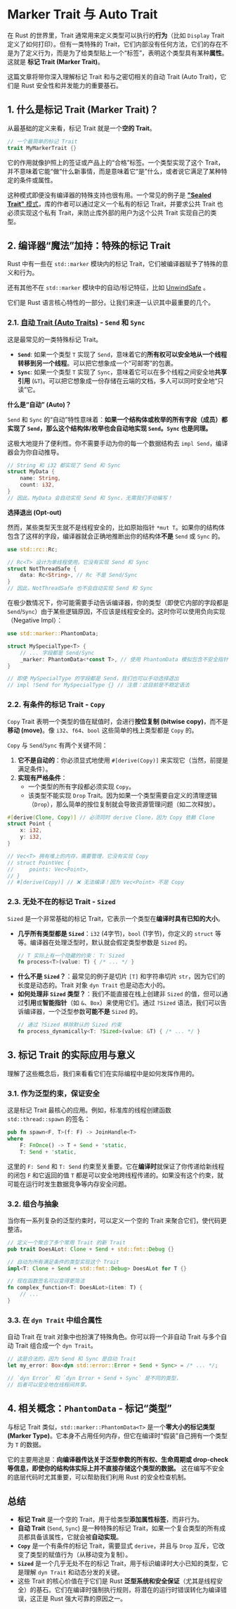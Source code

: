 # Marker Trait 与 Auto Trait

在 Rust 的世界里，Trait 通常用来定义类型可以执行的**行为**（比如 `Display` Trait 定义了如何打印）。但有一类特殊的 Trait，它们内部没有任何方法，它们的存在不是为了定义行为，而是为了给类型贴上一个“标签”，表明这个类型具有某种**属性**。这就是 **标记 Trait (Marker Trait)**。

这篇文章将带你深入理解标记 Trait 和与之密切相关的自动 Trait (Auto Trait)，它们是 Rust 安全性和并发能力的重要基石。

## 1. 什么是标记 Trait (Marker Trait)？

从最基础的定义来看，标记 Trait 就是一个**空的 Trait**。

```rust
// 一个最简单的标记 Trait
trait MyMarkerTrait {}
```

它的作用就像护照上的签证或产品上的“合格”标签。一个类型实现了这个 Trait，并不意味着它能“做”什么新事情，而是意味着它“是”什么，或者说它满足了某种特定的条件或属性。

这种模式即便没有编译器的特殊支持也很有用。一个常见的例子是 [**"Sealed Trait"** 模式](https://rust-lang.github.io/api-guidelines/future-proofing.html)，库的作者可以通过定义一个私有的标记 Trait，并要求公共 Trait 也必须实现这个私有 Trait，来防止库外部的用户为这个公共 Trait 实现自己的类型。

## 2. 编译器“魔法”加持：特殊的标记 Trait

Rust 中有一些在 `std::marker` 模块内的标记 Trait，它们被编译器赋予了特殊的意义和行为。

还有其他不在 `std::marker` 模块中的自动/标记特征，比如 [UnwindSafe](https://doc.rust-lang.org/stable/std/panic/trait.UnwindSafe.html) 。

它们是 Rust 语言核心特性的一部分。让我们来逐一认识其中最重要的几个。


### 2.1. [自动 Trait (Auto Traits)]((https://github.com/rust-lang/rust/issues/13231)) - `Send` 和 `Sync`

这是最常见的一类特殊标记 Trait。

*   **`Send`**: 如果一个类型 `T` 实现了 `Send`，意味着它的**所有权可以安全地从一个线程转移到另一个线程**。可以把它想象成一个“可邮寄”的包裹。
*   **`Sync`**: 如果一个类型 `T` 实现了 `Sync`，意味着它可以在多个线程之间安全地**共享引用** (`&T`)。可以把它想象成一份存储在云端的文档，多人可以同时安全地“只读”它。

**什么是“自动” (Auto)？**

`Send` 和 `Sync` 的“自动”特性意味着：**如果一个结构体或枚举的所有字段（成员）都实现了 `Send`，那么这个结构体/枚举也会自动地实现 `Send`。`Sync` 也是同理。**

这极大地提升了便利性。你不需要手动为你的每一个数据结构去 `impl Send`，编译器会为你自动推导。

```rust
// String 和 i32 都实现了 Send 和 Sync
struct MyData {
    name: String,
    count: i32,
}
// 因此，MyData 会自动实现 Send 和 Sync，无需我们手动编写！
```

**选择退出 (Opt-out)**

然而，某些类型天生就不是线程安全的，比如原始指针 `*mut T`。如果你的结构体包含了这样的字段，编译器就会正确地推断出你的结构体**不是** `Send` 或 `Sync` 的。

```rust
use std::rc::Rc;

// Rc<T> 设计为单线程使用，它没有实现 Send 和 Sync
struct NotThreadSafe {
    data: Rc<String>, // Rc 不是 Send/Sync
}
// 因此，NotThreadSafe 也不会自动实现 Send 和 Sync
```

在极少数情况下，你可能需要手动告诉编译器，你的类型（即使它内部的字段都是 `Send`/`Sync`）由于某些逻辑原因，不应该是线程安全的。这时你可以使用负向实现（Negative Impl）：

```rust
use std::marker::PhantomData;

struct MySpecialType<T> {
    // ... 字段都是 Send/Sync
    _marker: PhantomData<*const T>, // 使用 PhantomData 模拟包含不安全指针
}

// 即使 MySpecialType 的字段都是 Send，我们也可以手动选择退出
// impl !Send for MySpecialType {} // 注意：这目前是不稳定语法
```

### 2.2. 有条件的标记 Trait - `Copy`

`Copy` Trait 表明一个类型的值在赋值时，会进行**按位复制 (bitwise copy)**，而不是**移动 (move)**。像 `i32`、`f64`、`bool` 这些简单的栈上类型都是 `Copy` 的。

`Copy` 与 `Send`/`Sync` 有两个关键不同：

1.  **它不是自动的**：你必须显式地使用 `#[derive(Copy)]` 来实现它（当然，前提是满足条件）。
2.  **实现有严格条件**：
    *   一个类型的所有字段都必须实现 `Copy`。
    *   该类型不能实现 `Drop` Trait。因为如果一个类型需要自定义的清理逻辑（`Drop`），那么简单的按位复制就会导致资源管理问题（如二次释放）。

```rust
#[derive(Clone, Copy)] // 必须同时 derive Clone，因为 Copy 依赖 Clone
struct Point {
    x: i32,
    y: i32,
}

// Vec<T> 拥有堆上的内存，需要管理，它没有实现 Copy
// struct PointVec {
//     points: Vec<Point>,
// }
// #[derive(Copy)] // ❌ 无法编译！因为 Vec<Point> 不是 Copy
```

### 2.3. 无处不在的标记 Trait - `Sized`

`Sized` 是一个非常基础的标记 Trait，它表示一个类型在**编译时具有已知的大小**。

*   **几乎所有类型都是 `Sized`**：`i32` (4字节)，`bool` (1字节)，你定义的 `struct` 等等。编译器在处理泛型时，默认就会假定类型参数是 `Sized` 的。
    ```rust
    // T 实际上有一个隐藏的约束： T: Sized
    fn process<T>(value: T) { /* ... */ }
    ```
*   **什么不是 `Sized`？**：最常见的例子是切片 `[T]` 和字符串切片 `str`，因为它们的长度是动态的。Trait 对象 `dyn Trait` 也是动态大小的。
*   **如何处理非 `Sized` 类型？**：我们不能直接在栈上创建非 `Sized` 的值，但可以通过**引用**或**智能指针**（如 `&`、`Box`）来使用它们。通过 `?Sized` 语法，我们可以告诉编译器，一个泛型参数**可能不是** `Sized` 的。
    ```rust
    // 通过 ?Sized 移除默认的 Sized 约束
    fn process_dynamically<T: ?Sized>(value: &T) { /* ... */ }
    ```

## 3. 标记 Trait 的实际应用与意义

理解了这些概念后，我们来看看它们在实际编程中是如何发挥作用的。

### 3.1. 作为泛型约束，保证安全

这是标记 Trait 最核心的应用。例如，标准库的线程创建函数 `std::thread::spawn` 的签名：

```rust
pub fn spawn<F, T>(f: F) -> JoinHandle<T>
where
    F: FnOnce() -> T + Send + 'static,
    T: Send + 'static,
```

这里的 `F: Send` 和 `T: Send` 约束至关重要。它在**编译时**就保证了你传递给新线程的闭包 `F` 和它返回的值 `T` 都是可以安全地跨线程传递的。如果没有这个约束，就可能在运行时发生数据竞争等内存安全问题。

### 3.2. 组合与抽象

当你有一系列复杂的泛型约束时，可以定义一个空的 Trait 来聚合它们，使代码更整洁。

```rust
// 定义一个聚合了多个常用 Trait 的新 Trait
pub trait DoesALot: Clone + Send + std::fmt::Debug {}

// 自动为所有满足条件的类型实现这个 Trait
impl<T: Clone + Send + std::fmt::Debug> DoesALot for T {}

// 现在函数签名可以变得更简洁
fn complex_function<T: DoesALot>(item: T) {
    // ...
}
```

### 3.3. 在 `dyn Trait` 中组合属性

自动 Trait 在 trait 对象中也扮演了特殊角色。你可以将一个非自动 Trait 与多个自动 Trait 组合成一个 `dyn Trait`。

```rust
// 这是合法的，因为 Send 和 Sync 是自动 Trait
let my_error: Box<dyn std::error::Error + Send + Sync> = /* ... */;

// `dyn Error` 和 `dyn Error + Send + Sync` 是不同的类型，
// 后者可以安全地在线程间共享。
```

## 4. 相关概念：`PhantomData` - 标记“类型”

与标记 Trait 类似，`std::marker::PhantomData<T>` 是一个**零大小的标记类型 (Marker Type)**。它本身不占用任何内存，但它在编译时“假装”自己拥有一个类型为 `T` 的数据。

它的主要用途是：**向编译器传达关于泛型参数的所有权、生命周期或 drop-check 等信息，即使你的结构体实际上并不直接存储这个类型的数据。** 这在编写不安全的底层代码时尤其重要，可以帮助我们利用 Rust 的安全检查机制。

## 总结

-   **标记 Trait** 是一个空的 Trait，用于给类型**添加属性标签**，而非行为。
-   **自动 Trait** (`Send`, `Sync`) 是一种特殊的标记 Trait，如果一个复合类型的所有成员都具备该属性，它就会被**自动实现**。
-   **`Copy`** 是一个有条件的标记 Trait，需要显式 `derive`，并且与 `Drop` 互斥，它改变了类型的赋值行为（从移动变为复制）。
-   **`Sized`** 是一个几乎无处不在的标记 Trait，用于标识编译时大小已知的类型，它是理解 `dyn Trait` 和动态分发的关键。
-   这些 Trait 的核心价值在于它们是 Rust **泛型系统和安全保证**（尤其是线程安全）的基石。它们在编译时强制执行规则，将潜在的运行时错误转化为编译错误，这正是 Rust 强大可靠的原因之一。
